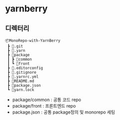 # yarnberry

## 디렉터리
```
📦MonoRepo-with-YarnBerry
 ┣ 📂.git
 ┣ 📂.yarn
 ┣ 📂package
 ┃ ┣ 📂common
 ┃ ┗ 📂front
 ┣ 📜.editorconfig
 ┣ 📜.gitignore
 ┣ 📜.yarnrc.yml
 ┣ 📜README.md
 ┣ 📜package.json
 ┗ 📜yarn.lock
```

- package/common : 공통 코드 repo
- package/front : 프론트엔드 repo
- package.json : 공통 package정의 및 monorepo 세팅
